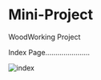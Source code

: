 # Mini-Project
WoodWorking Project

Index Page......................

![index](https://user-images.githubusercontent.com/68542020/190914895-ff5719fe-5afa-44b4-97d6-1122ba87d8d1.png)
